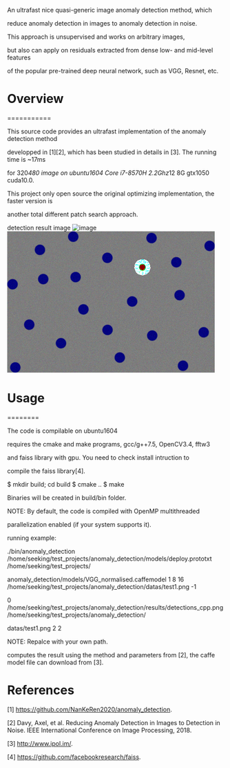 An ultrafast nice quasi-generic image anomaly detection method, which 

reduce anomaly detection in images to anomaly detection in noise.

This approach is unsupervised and works on arbitrary images,

but also can apply on residuals extracted from dense low- and mid-level features 

of the popular pre-trained deep neural network, such as VGG, Resnet, etc.



# Overview
===========


This source code provides an ultrafast implementation of the anomaly detection method 

developped in [1][2], which has been studied in details in [3]. The running time is ~17ms

for 320*480 image on ubuntu1604 Core i7-8570H 2.2Ghz*12 8G gtx1050 cuda10.0.

This project only open source the original optimizing implementation, the faster version is 

another total different patch search approach. 


detection result image
![image](https://github.com/NanKeRen2020/anomaly_detection/blob/main/detections.png)
![image](https://github.com/NanKeRen2020/ultrafast_anomaly_detection/blob/main/detections1.png)

# Usage
========


The code is compilable on ubuntu1604

requires the cmake and make programs, gcc/g++7.5, OpenCV3.4, fftw3

and faiss library with gpu. You need to check install intruction to 

compile the faiss library[4]. 


$ mkdir build; cd build
$ cmake ..
$ make

Binaries will be created in build/bin folder.

NOTE: By default, the code is compiled with OpenMP multithreaded

parallelization enabled (if your system supports it). 


running example:

./bin/anomaly_detection  /home/seeking/test_projects/anomaly_detection/models/deploy.prototxt /home/seeking/test_projects/

anomaly_detection/models/VGG_normalised.caffemodel 1 8 16 /home/seeking/test_projects/anomaly_detection/datas/test1.png -1 

0 /home/seeking/test_projects/anomaly_detection/results/detections_cpp.png /home/seeking/test_projects/anomaly_detection/

datas/test1.png 2 2

NOTE: Repalce with your own path.

computes the result using the method and parameters from [2], the caffe model file can download from [3].


References
===========

[1] https://github.com/NanKeRen2020/anomaly_detection.

[2] Davy, Axel, et al. Reducing Anomaly Detection in Images to Detection in Noise. 
    IEEE International Conference on Image Processing, 2018.

[3] http://www.ipol.im/.

[4] https://github.com/facebookresearch/faiss.
